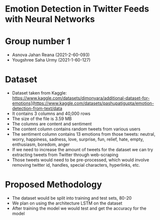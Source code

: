 # Emotion Detection in Twitter Feeds with Neural Networks

# Group number 1
* Asnova Jahan Reana (2021-2-60-093)
* Yougshree Saha Urmy (2021-1-60-127)

# Dataset
* Dataset taken from Kaggle: https://www.kaggle.com/datasets/dimonyara/additional-dataset-for-emotions](https://www.kaggle.com/datasets/pashupatigupta/emotion-detection-from-text/data
* It contains 3 columns and 40,000 rows
* The size of the file is 3.59 MB
* The columns are content and sentiment
* The content column contains random tweets from various users
* The sentiment column contains 13 emotions from those tweets: neutral, worry, happiness, sadness, love, surprise, fun, relief, hate, empty, enthusiasm, boredom, anger
* If we need to increase the amount of tweets for the dataset we can try extracting tweets from Twitter through web-scraping
* Those tweets would need to be pre-processed, which would involve removing twitter id, handles, special characters, hyperlinks, etc.

# Proposed Methodology
* The dataset would be split into training and test sets, 80-20
* We plan on using the architecture LSTM on the dataset
* After training the model we would test and get the accuracy for the model
